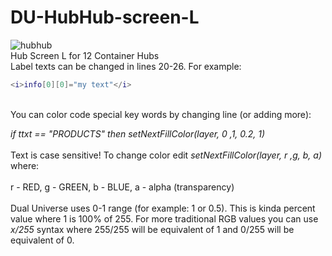 # DU-HubHub-screen-L
![hubhub](https://user-images.githubusercontent.com/61538051/211265022-0a03073f-4f7d-49f6-ac72-186f6cafbfa6.png)
</br>
Hub Screen L for 12 Container Hubs
</br>
Label texts can be changed in lines 20-26. For example: 
```lua
<i>info[0][0]="my text"</i>
```
</br>
You can color code special key words by changing line (or adding more):</br>

<i>if ttxt == "PRODUCTS" then setNextFillColor(layer, 0 ,1, 0.2, 1)</i></br></br>
Text is case sensitive! To change color edit <i>setNextFillColor(layer, r ,g, b, a)</i> where:</br></br>
r - RED, g - GREEN, b - BLUE, a - alpha (transparency)</br></br>
Dual Universe uses 0-1 range (for example: 1 or 0.5). This is kinda percent value where 1 is 100% of 255. For more traditional RGB values you can use <i>x/255</i> syntax where 255/255 will be equivalent of 1 and 0/255 will be equivalent of 0. 

